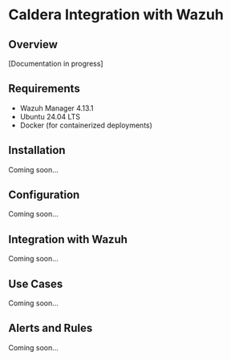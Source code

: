 # Caldera Integration with Wazuh

## Overview
[Documentation in progress]

## Requirements
- Wazuh Manager 4.13.1
- Ubuntu 24.04 LTS
- Docker (for containerized deployments)

## Installation
Coming soon...

## Configuration
Coming soon...

## Integration with Wazuh
Coming soon...

## Use Cases
Coming soon...

## Alerts and Rules
Coming soon...
